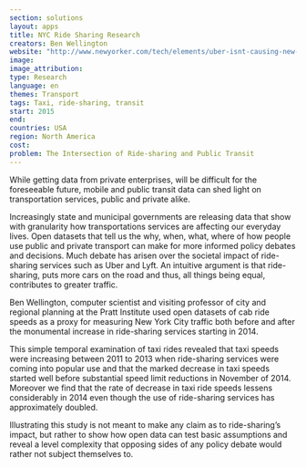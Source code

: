 ```yaml
---
section: solutions
layout: apps
title: NYC Ride Sharing Research 
creators: Ben Wellington 
website: "http://www.newyorker.com/tech/elements/uber-isnt-causing-new-york-citys-traffic-slowdown"
image: 
image_attribution:
type: Research 
language: en
themes: Transport
tags: Taxi, ride-sharing, transit
start: 2015
end: 
countries: USA
region: North America
cost: 
problem: The Intersection of Ride-sharing and Public Transit
---
```

While getting data from private enterprises, will be difficult for the foreseeable future, mobile and public transit data can shed light on transportation services, public and private alike.

Increasingly state and municipal governments are releasing data that show with granularity how transportations services are affecting our everyday lives. Open datasets that tell us the why, when, what, where of how people use public and private transport can make for more informed policy debates and decisions.
Much debate has arisen over the societal impact of ride-sharing services such as Uber and Lyft. An intuitive argument is that ride-sharing, puts more cars on the road and thus, all things being equal, contributes to greater traffic. 

Ben Wellington, computer scientist and visiting professor of city and regional planning at the Pratt Institute used open datasets of cab ride speeds as a proxy for measuring New York City traffic both before and after the monumental increase in ride-sharing services starting in 2014. 

This simple temporal examination of taxi rides revealed that taxi speeds were increasing between 2011 to 2013 when ride-sharing services were coming into popular use and that the marked decrease in taxi speeds started well before substantial speed limit reductions in November of 2014. Moreover we find that the rate of decrease in taxi ride speeds lessens considerably in 2014 even though the use of ride-sharing services has approximately doubled. 

Illustrating this study is not meant to make any claim as to ride-sharing’s impact, but rather to show how open data can test basic assumptions and reveal a level complexity that opposing sides of any policy debate would rather not subject themselves to.
